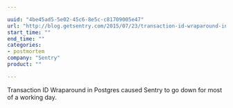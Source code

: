 ```yaml
---

uuid: "4be45ad5-5e02-45c6-8e5c-c81709005e47"
url: "http://blog.getsentry.com/2015/07/23/transaction-id-wraparound-in-postgres.html"
start_time: ""
end_time: ""
categories:
- postmortem
company: "Sentry"
product: ""

---
```


Transaction ID Wraparound in Postgres caused Sentry to go down for most of a working day.
